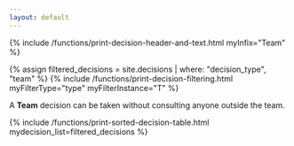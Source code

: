```yaml
---
layout: default
---
```


{% include /functions/print-decision-header-and-text.html myInfix="Team" %}

{% assign filtered_decisions = site.decisions | where: "decision_type", "team" %}
{% include /functions/print-decision-filtering.html myFilterType="type" myFilterInstance="T" %}

<p>A <b>Team</b> decision can be taken without consulting anyone outside the team.</p>

{% include /functions/print-sorted-decision-table.html mydecision_list=filtered_decisions %}

